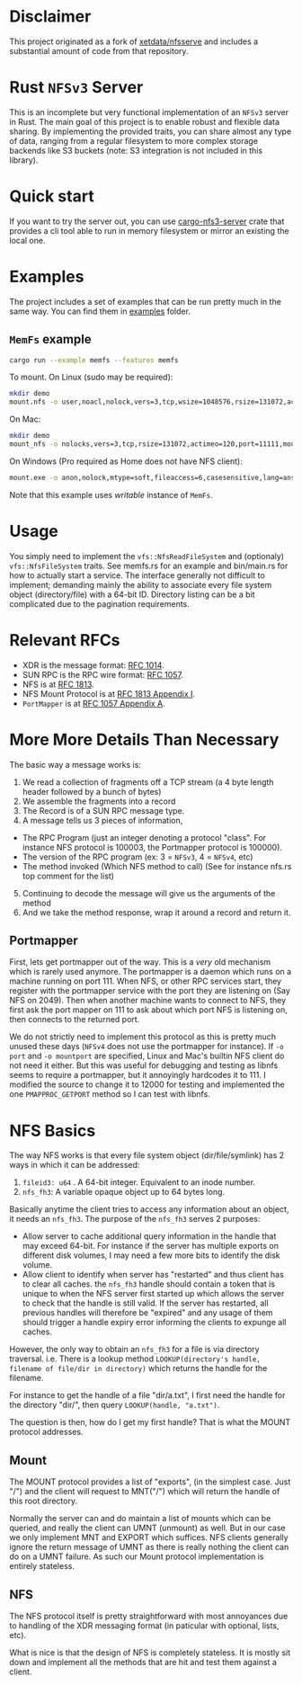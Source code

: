 Disclaimer
==========

This project originated as a fork of [xetdata/nfsserve](https://github.com/xetdata/nfsserve) and
includes a substantial amount of code from that repository.

Rust `NFSv3` Server
===================

This is an incomplete but very functional implementation of an `NFSv3` server in Rust. The main goal of this project is to enable robust and flexible data sharing. By implementing the provided traits, you can share almost any type of data, ranging from a regular filesystem to more complex storage backends like S3 buckets (note: S3 integration is not included in this library).

Quick start
===========

If you want to try the server out, you can use [cargo-nfs3-server](https://github.com/Vaiz/nfs3/blob/main/crates/cargo_nfs3_server/README.md) crate that provides a cli tool able to run in memory filesystem or mirror an existing the local one.

Examples
========

The project includes a set of examples that can be run pretty much in the same way. You can find them in [examples](https://github.com/Vaiz/nfs3/tree/main/crates/nfs3_server/examples) folder.

`MemFs` example
---------------

```bash
cargo run --example memfs --features memfs
```

To mount. On Linux (sudo may be required):
```bash
mkdir demo
mount.nfs -o user,noacl,nolock,vers=3,tcp,wsize=1048576,rsize=131072,actimeo=120,port=11111,mountport=11111 localhost:/ demo
```

On Mac:
```bash
mkdir demo
mount_nfs -o nolocks,vers=3,tcp,rsize=131072,actimeo=120,port=11111,mountport=11111 localhost:/ demo
```

On Windows (Pro required as Home does not have NFS client):
```bash
mount.exe -o anon,nolock,mtype=soft,fileaccess=6,casesensitive,lang=ansi,rsize=128,wsize=128,timeout=60,retry=2 \\127.0.0.1\\ X:
```

Note that this example uses *writable* instance of `MemFs`.

Usage
=====

You simply need to implement the `vfs::NfsReadFileSystem` and (optionaly) `vfs::NfsFileSystem`
traits. See memfs.rs for an example and bin/main.rs for how to actually start
a service. The interface generally not difficult to implement; demanding mainly
the ability to associate every file system object (directory/file) with a 64-bit
ID. Directory listing can be a bit complicated due to the pagination requirements.

Relevant RFCs
=============
 - XDR is the message format: [RFC 1014](https://datatracker.ietf.org/doc/html/rfc1014).
 - SUN RPC is the RPC wire format: [RFC 1057](https://datatracker.ietf.org/doc/html/rfc1057).
 - NFS is at [RFC 1813](https://datatracker.ietf.org/doc/html/rfc1813).
 - NFS Mount Protocol is at [RFC 1813 Appendix I](https://datatracker.ietf.org/doc/html/rfc1813#appendix-I).
 - `PortMapper` is at [RFC 1057 Appendix A](https://datatracker.ietf.org/doc/html/rfc1057#appendix-A).


More More Details Than Necessary
================================
The basic way a message works is:
1. We read a collection of fragments off a TCP stream 
   (a 4 byte length header followed by a bunch of bytes)
2. We assemble the fragments into a record
3. The Record is of a SUN RPC message type.
4. A message tells us 3 pieces of information,
  - The RPC Program (just an integer denoting
    a protocol "class". For instance NFS protocol is 100003, the Portmapper protocol is 100000).
  - The version of the RPC program (ex: 3 = `NFSv3`, 4 = `NFSv4`, etc)
  - The method invoked (Which NFS method to call) (See for instance nfs.rs top comment for the list)
5. Continuing to decode the message will give us the arguments of the method
6. And we take the method response, wrap it around a record and return it. 

Portmapper
----------
First, lets get portmapper out of the way. This is a *very* old mechanism which
is rarely used anymore. The portmapper is a daemon which runs on a machine running
on port 111. When NFS, or other RPC services start, they register with the 
portmapper service with the port they are listening on (Say NFS on 2049). 
Then when another machine wants to connect to NFS, they first ask the port mapper
on 111 to ask about which port NFS is listening on, then connects to the returned 
port.

We do not strictly need to implement this protocol as this is pretty much
unused these days (`NFSv4` does not use the portmapper for instance). If `-o port` and `-o mountport`
are specified, Linux and Mac's builtin NFS client do not need it either.
But this was useful for debugging and testing as libnfs seems to require a
portmapper, but it annoyingly hardcodes it to 111. I modified the source to
change it to 12000 for testing and implemented the one `PMAPPROC_GETPORT`
method so I can test with libnfs.


NFS Basics
==========
The way NFS works is that every file system object (dir/file/symlink) has 2
ways in which it can be addressed:

1. `fileid3: u64` . A 64-bit integer. Equivalent to an inode number.
2. `nfs_fh3`: A variable opaque object up to 64 bytes long.

Basically anytime the client tries to access any information about an object,
it needs an `nfs_fh3`. The purpose of the `nfs_fh3` serves 2 purposes:

 - Allow server to cache additional query information in the handle that may exceed
   64-bit. For instance if the server has multiple exports on different disk volumes,
   I may need a few more bits to identify the disk volume.
 - Allow client to identify when server has "restarted" and thus client has to
   clear all caches. the `nfs_fh3` handle should contain a token that is unique
   to when the NFS server first started up which allows the server to check that
   the handle is still valid. If the server has restarted, all previous handles
   will therefore be "expired" and any usage of them should trigger a handle expiry
   error informing the clients to expunge all caches.


However, the only way to obtain an `nfs_fh3` for a file is via directory traversal.
i.e. There is a lookup method 
`LOOKUP(directory's handle, filename of file/dir in directory)` 
which returns the handle for the filename.

For instance to get the handle of a file "dir/a.txt", I first need the handle
for the directory "dir/", then query `LOOKUP(handle, "a.txt")`.

The question is then, how do I get my first handle? That is what the MOUNT
protocol addresses.

Mount
-----
The MOUNT protocol provides a list of "exports", (in the simplest case. Just "/")
and the client will request to MNT("/") which will return the handle of this 
root directory.

Normally the server can and do maintain a list of mounts which can be queried,
and really the client can UMNT (unmount) as well.  But in our case we
only implement MNT and EXPORT which suffices. NFS clients generally
ignore the return message of UMNT as there is really nothing the
client can do on a UMNT failure. As such our Mount protocol implementation
is entirely stateless.

NFS
---
The NFS protocol itself is pretty straightforward with most annoyances
due to handling of the XDR messaging format (in paticular with optional,
lists, etc).

What is nice is that the design of NFS is completely stateless. It is mostly
sit down and implement all the methods that are hit and test them against a 
client.
